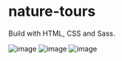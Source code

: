# nature-tours

Build with HTML, CSS and Sass.

![image](https://user-images.githubusercontent.com/26104823/46513759-174d7780-c828-11e8-9166-28232704c2cf.png)
![image](https://user-images.githubusercontent.com/26104823/46513809-54b20500-c828-11e8-893a-70c0bb9a28e6.png)
![image](https://user-images.githubusercontent.com/26104823/46638919-36eae580-cb31-11e8-9fe3-4a87eabae6d4.png)


